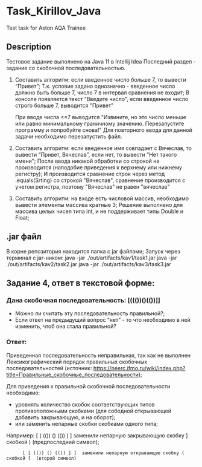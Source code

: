 # Task_Kirillov_Java
Test task for Aston AQA Trainee

## Description
Тестовое задание выполнено на Java 11 в Intellij Idea
Последний раздел - задание со скобочной последовательностью.



1.  Составить алгоритм: если введенное число больше 7, то вывести “Привет”;
    Т.к. условие задано однозначно - введенное число должно быть больше 7, число 7 в интервал сравнения не входит;
    В консоле появляется текст "Введите число", если введенное число строго больше 7, выводится "Привет"

    При вводе числа <=7 выводится "Извините, но это число меньше или равно минимальному граничному значению. Перезапустите программу и попробуйте снова!"
    Для повторного ввода для данной задачи необходимо перезапустить файл.

2. Составить алгоритм: если введенное имя совпадает с Вячеслав, то вывести “Привет, Вячеслав”, если нет, то вывести "Нет такого имени";
    После ввода никакой обработки со строкой не производится (наподобие приведения к верхнему или нижнему регистру);
    И производится сравнение строк через метод .equals(Srting) со строкой "Вячеслав", сравнение производится с учетом регистра, поэтому "Вячеслав" не равен "вячеслав"

3. Составить алгоритм: на входе есть числовой массив, необходимо вывести элементы массива кратные 3;
    Решение выполнено для массива целых чисел типа int, и не поддерживает типы Double и Float;
    
## .jar файл

В корне репозитория находится папка с jar файлами;
Запуск через терминал с jar-ником: java -jar ./out/artifacts/kav1/task1.jar 
                                   java -jar ./out/artifacts/kav2/task2.jar
                                   java -jar ./out/artifacts/kav3/task3.jar


## Задание 4, ответ в текстовой форме:
### Дана скобочная последовательность: [((())()(())]]
- Можно ли считать эту последовательность правильной?;
- Если ответ на предыдущий вопрос “нет” - то что необходимо в ней изменить, чтоб она стала правильной?&nbsp;
### Ответ:
Приведенная последовательность неправильная, так как не выполнен Лексикографический порядок правильных скобочных последовательностей (источник: https://neerc.ifmo.ru/wiki/index.php?title=Правильные_скобочные_последовательности);

Для приведения к правильной скобочной последовательности необходимо:

- уровнять количество скобок соответствующих типов противоположными скобками (для сободной открывающей добавить закрывающую, и на оборот);
- или заменить непарные скобки скобками одного типа;

Например:
[ ( (()) () (()) ) ]  заменили непарную закрывающую скобку ] скобкой ) (предпоследний символ);

          [ [ (()) () (()) ] ]  заменили непарную открывающую скобку ( скобкой [  (второй символ)